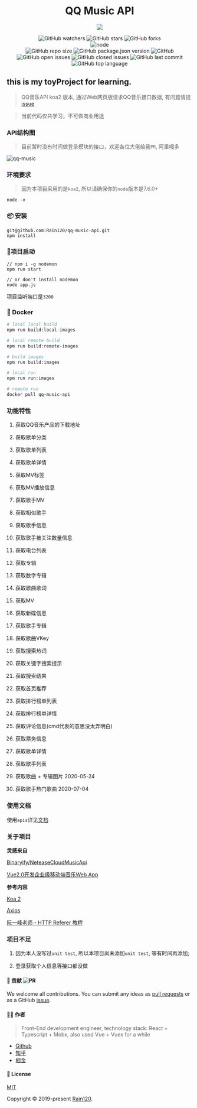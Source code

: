 <h1 align="center">QQ Music API</h1>

<div align="center">

<img src='music.png' />

![GitHub watchers](https://img.shields.io/github/watchers/rain120/qq-music-api?style=social) ![GitHub stars](https://img.shields.io/github/stars/rain120/qq-music-api?style=social) ![GitHub forks](https://img.shields.io/github/forks/rain120/qq-music-api?style=social)
<br />
![node](https://img.shields.io/node/v/koa?style=flat-square)
<br />
![GitHub repo size](https://img.shields.io/github/repo-size/rain120/qq-music-api?style=flat-square) ![GitHub package.json version](https://img.shields.io/github/package-json/v/rain120/qq-music-api?style=flat-square) ![GitHub](https://img.shields.io/github/license/rain120/qq-music-api?style=flat-square) ![GitHub open issues](https://img.shields.io/github/issues/rain120/qq-music-api?style=flat-square) ![GitHub closed issues](https://img.shields.io/github/issues-closed/rain120/qq-music-api) ![GitHub last commit](https://img.shields.io/github/last-commit/rain120/qq-music-api?style=flat-square) ![GitHub top language](https://img.shields.io/github/languages/top/rain120/qq-music-api?style=flat-square)

</div>

<h2>this is my toyProject for learning.</h2>

> QQ音乐API koa2 版本, 通过Web网页版请求QQ音乐接口数据, 有问题请提 [issue](https://github.com/Rain120/qq-music-api/issues)

> 当前代码仅共学习，不可做商业用途

### API结构图

> 目前暂时没有时间做登录模块的接口，欢迎各位大佬给我`PR`, 阿里嘎多

![qq-music](./screenshot/qq-music.png)

### 环境要求

> 因为本项目采用的是`koa2`, 所以请确保你的`node`版本是7.6.0+

```
node -v
```
### 📦 安装

```
git@github.com:Rain120/qq-music-api.git
npm install
```

### 🔨项目启动
```
// npm i -g nodemon
npm run start

// or don't install nodemon
node app.js
```
项目监听端口是`3200`

### 🐳 Docker

```sh
# local local build
npm run build:local-images

# local remote build
npm run build:remote-images

# build images
npm run build:images

# local run
npm run run:images

# remote run
docker pull qq-music-api
```

### 功能特性

1. 获取QQ音乐产品的下载地址

2. 获取歌单分类

3. 获取歌单列表

4. 获取歌单详情

5. 获取MV标签

6. 获取MV播放信息

7. 获取歌手MV

8. 获取相似歌手

9. 获取歌手信息

10. 获取歌手被关注数量信息

11. 获取电台列表

12. 获取专辑

13. 获取数字专辑

14. 获取歌曲歌词

15. 获取MV

16. 获取新碟信息

17. 获取歌手专辑

18. 获取歌曲VKey

19. 获取搜索热词

20. 获取关键字搜索提示

21. 获取搜索结果

22. 获取首页推荐

23. 获取排行榜单列表

24. 获取排行榜单详情

25. 获取评论信息(cmd代表的意思没太弄明白)

26. 获取票务信息

27. 获取歌单详情

28. 获取歌手列表

29. 获取歌曲 + 专辑图片 2020-05-24

30. 获取歌手热门歌曲 2020-07-04

### 使用文档

使用`apis`详见[文档](https://rain120.github.io/qq-music-api/#/)

### 关于项目

**灵感来自**

[Binaryify/NeteaseCloudMusicApi](https://github.com/Binaryify/NeteaseCloudMusicApi)

[Vue2.0开发企业级移动端音乐Web App](https://coding.imooc.com/class/107.html)

**参考内容**

[Koa 2](https://koa.bootcss.com/)

[Axios](https://github.com/axios/axios)

[阮一峰老师 - HTTP Referer 教程](http://www.ruanyifeng.com/blog/2019/06/http-referer.html)

### 项目不足

1. 因为本人没写过`unit test`, 所以本项目尚未添加`unit test`, 等有时间再添加;

2. 登录获取个人信息等接口都没做

#### 🤝 贡献 ![PR](https://img.shields.io/badge/PRs-Welcome-orange?style=flat-square&logo=appveyor)

We welcome all contributions. You can submit any ideas as [pull requests](https://github.com/Rain120/qq-music-api/pulls) or as a GitHub [issue](https://github.com/Rain120/qq-music-api/issues). 

#### 👨‍🏭 作者

> Front-End development engineer, technology stack: React + Typescript + Mobx, also used Vue + Vuex for a while

- [Github](https://github.com/Rain120)
- [知乎](https://www.zhihu.com/people/yan-yang-nian-hua-120/activities)
- [掘金](https://juejin.im/user/57c616496be3ff00584f54db)

#### 📝 License

[MIT](https://github.com/Rain120/qq-music-api/blob/master/LICENSE)

Copyright © 2019-present [Rain120](https://github.com/Rain120).
